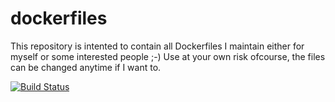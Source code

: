 # dockerfiles

This repository is intented to contain all Dockerfiles I maintain either for myself or some interested people ;-)
Use at your own risk ofcourse, the files can be changed anytime if I want to.

[![Build Status](https://travis-ci.org/combro2k/dockerfiles.svg?branch=master)](https://travis-ci.org/combro2k/dockerfiles)
